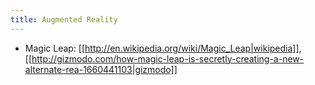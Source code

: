 ```yaml
---
title: Augmented Reality
---
```


* Magic Leap: [[http://en.wikipedia.org/wiki/Magic_Leap|wikipedia]], [[http://gizmodo.com/how-magic-leap-is-secretly-creating-a-new-alternate-rea-1660441103|gizmodo]]
